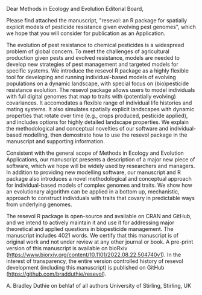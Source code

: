 Dear Methods in Ecology and Evolution Editorial Board,

Please find attached the manuscript, "resevol: an R package for spatially explicit models of pesticide resistance given evolving pest genomes", which we hope that you will consider for publication as an Application. 

The evolution of pest resistance to chemical pesticides is a widespread problem of global concern. To meet the challenges of agricultural production given pests and evolved resistance, models are needed to develop new strategies of pest management and targeted models for specific systems. We introduce the resevol R package as a highly flexible tool for developing and running individual-based models of evolving populations on a dynamic landscape, with special focus on (bio)pesticide resistance evolution. The resevol package allows users to model individuals with full digital genomes that map to traits with (potentially evolving) covariances. It accomodates a flexible range of individual life histories and mating systems. It also simulates spatially explicit landscapes with dynamic properties that rotate over time (e.g., crops produced, pesticide applied), and includes options for highly detailed landscape properties. We explain the methodological and conceptual novelties of our software and individual-based modelling, then demostrate how to use the resevol package in the manuscript and supporting information.

Consistent with the general scope of Methods in Ecology and Evolution Applications, our manuscript presents a description of a major new piece of software, which we hope will be widely used by researchers and managers. In addition to providing new modelling software, our manuscript and R package also introduces a novel methodological and conceptual approach for individual-based models of complex genomes and traits. We show how an evolutionary algorithm can be applied in a bottom up, mechanistic, approach to construct individuals with traits that covary in predictable ways from underlying genomes.

The resevol R package is open-source and available on CRAN and GitHub, and we intend to actively maintain it and use it for addressing major theoretical and applied questions in biopesticide management. The manuscript includes 4021 words. We certify that this manuscript is of original work and not under review at any other journal or book. A pre-print version of this manuscript is available on bioRxiv (https://www.biorxiv.org/content/10.1101/2022.08.22.504740v1). In the interest of transparency, the entire version controlled history of resevol development (including this manuscript) is published on GitHub (https://github.com/bradduthie/resevol).

A. Bradley Duthie on behlaf of all authors
University of Stirling, Stirling, UK

